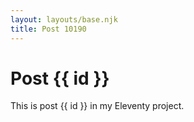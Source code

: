 ```yaml
---
layout: layouts/base.njk
title: Post 10190
---
```


# Post {{ id }}

This is post {{ id }} in my Eleventy project.
